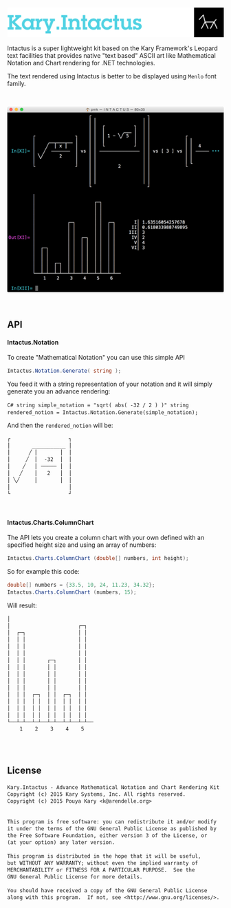 ![](title.png)

Intactus is a super lightweight kit based on the Kary Framework's Leopard text facilities that provides native "text based" ASCII art like Mathematical Notation and Chart rendering for .NET technologies.

The text rendered using Intactus is better to be displayed using `Menlo` font family. 

<br>

![](int.png)

<br>

## API

#### Intactus.Notation

To create "Mathematical Notation" you can use this simple API

```C#
Intactus.Notation.Generate( string );
```

You feed it with a string representation of your notation and it will simply generate you an advance rendering:

``C#
string simple_notation = "sqrt( abs( -32 / 2 ) )"
string rendered_notion = Intactus.Notation.Generate(simple_notation);
``

And then the `rendered_notion` will be:

```
┌                   ┐                                                   
⎪       ___________ ⎪
⎪      ╱ ⎜       ⎟  ⎪
⎪     ╱  ⎜  -32  ⎟  ⎪
⎪    ╱   ⎜ ───── ⎟  ⎪
⎪   ╱    ⎜   2   ⎟  ⎪
⎪ ╲╱     ⎜       ⎟  ⎪
⎪                   ⎪
└                   ┘
```

<br>

#### Intactus.Charts.ColumnChart

The API lets you create a column chart with your own defined with an specified height size and using an array of numbers: 

```C#
Intactus.Charts.ColumnChart (double[] numbers, int height);
```

So for example this code:

```C#
double[] numbers = {33.5, 10, 24, 11.23, 34.32};
Intactus.Charts.ColumnChart (numbers, 15);
```

Will result:

```
│                                        
│                      ┌─┐               
│  ┌─┐                 │ │               
│  │ │                 │ │               
│  │ │                 │ │               
│  │ │                 │ │  
│  │ │       ┌─┐       │ │ 
│  │ │       │ │       │ │ 
│  │ │       │ │       │ │ 
│  │ │       │ │       │ │ 
│  │ │       │ │       │ │ 
│  │ │  ┌─┐  │ │  ┌─┐  │ │  
│  │ │  │ │  │ │  │ │  │ │               
│  │ │  │ │  │ │  │ │  │ │               
│  │ │  │ │  │ │  │ │  │ │               
└──┴─┴──┴─┴──┴─┴──┴─┴──┴─┴──
    1    2    3    4    5     
```


<br><br>

## License

```
Kary.Intactus - Advance Mathematical Notation and Chart Rendering Kit
Copyright (c) 2015 Kary Systems, Inc. All rights reserved.
Copyright (c) 2015 Pouya Kary <k@arendelle.org>


This program is free software: you can redistribute it and/or modify
it under the terms of the GNU General Public License as published by
the Free Software Foundation, either version 3 of the License, or
(at your option) any later version.

This program is distributed in the hope that it will be useful,
but WITHOUT ANY WARRANTY; without even the implied warranty of
MERCHANTABILITY or FITNESS FOR A PARTICULAR PURPOSE.  See the
GNU General Public License for more details.

You should have received a copy of the GNU General Public License
along with this program.  If not, see <http://www.gnu.org/licenses/>.
```
